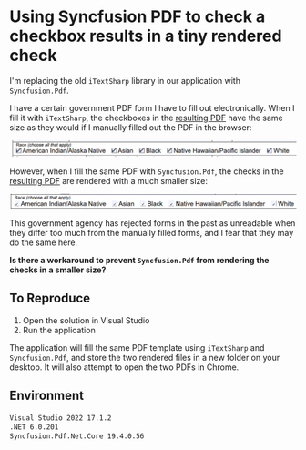 # Using Syncfusion PDF to check a checkbox results in a tiny rendered check

I'm replacing the old `iTextSharp` library in our application with `Syncfusion.Pdf`. 

I have a certain government PDF form I have to fill out electronically. When I fill it with `iTextSharp`, the checkboxes in the [resulting PDF](sample_rendered_pdfs/application_itextsharp_filled.pdf) have the same size as they would if I manually filled out the PDF in the browser:

![iTextSharp checbox sizes](sample_rendered_pdfs/race_itextsharp.png)

However, when I fill the same PDF with `Syncfusion.Pdf`, the checks in the [resulting PDF](sample_rendered_pdfs/application_syncfusion_filled.pdf) are rendered with a much smaller size:

![iTextSharp checbox sizes](sample_rendered_pdfs/race_syncfusion.png)

This government agency has rejected forms in the past as unreadable when they differ too much from the manually filled forms, and I fear that they may do the same here.

**Is there a workaround to prevent `Syncfusion.Pdf` from rendering the checks in a smaller size?**

## To Reproduce

1. Open the solution in Visual Studio
1. Run the application

The application will fill the same PDF template using `iTextSharp` and `Syncfusion.Pdf`, and store the two rendered files in a new folder on your desktop. It will also attempt to open the two PDFs in Chrome.

## Environment

```
Visual Studio 2022 17.1.2
.NET 6.0.201
Syncfusion.Pdf.Net.Core 19.4.0.56
```